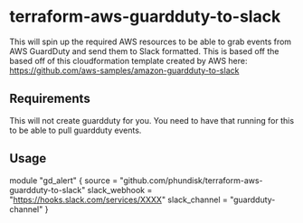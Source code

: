 # terraform-aws-guardduty-to-slack
This will spin up the required AWS resources to be able to grab events from AWS GuardDuty and send them to Slack formatted.  This is based off the based off of this cloudformation template created by AWS here: https://github.com/aws-samples/amazon-guardduty-to-slack

## Requirements
This will not create guardduty for you.  You need to have that running for this to be able to pull guardduty events.

## Usage
module "gd_alert" {
  source = "github.com/phundisk/terraform-aws-guardduty-to-slack"
  slack_webhook = "https://hooks.slack.com/services/XXXX"
  slack_channel = "guardduty-channel"
}
